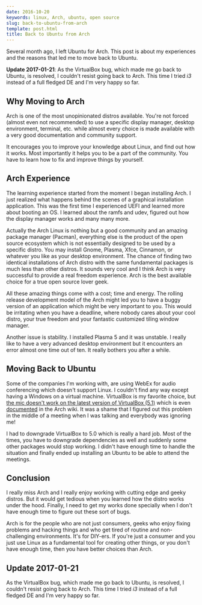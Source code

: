 ```yaml
---
date: 2016-10-20
keywords: linux, Arch, ubuntu, open source
slug: back-to-ubuntu-from-arch
template: post.html
title: Back to Ubuntu from Arch
---
```


Several month ago, I left Ubuntu for Arch. This post is about my experiences and the reasons that led me to move back to Ubuntu.

**Update 2017-01-21**: As the VirtualBox bug, which made me go back to Ubuntu, is resolved, I couldn't resist going back to Arch. This time I tried *i3* instead of a full fledged DE and I'm very happy so far.

<!--more-->

## Why Moving to Arch ##

Arch is one of the most unopinionated distros available. You're not forced (almost even not recommended) to use a specific display manager, desktop environment, terminal, etc. while almost every choice is made available with a very good documentation and community support.

It encourages you to improve your knowledge about Linux, and find out how it works. Most importantly it helps you to be a part of the community. You have to learn how to fix and improve things by yourself.

## Arch Experience ##

The learning experience started from the moment I began installing Arch. I just realized what happens behind the scenes of a graphical installation application. This was the first time I experienced UEFI and learned more about booting an OS. I learned about the ramfs and udev, figured out how the display manager works and many many more.

Actually the Arch Linux is nothing but a good community and an amazing package manager (Pacman), everything else is the product of the open source ecosystem which is not essentially designed to be used by a specific distro. You may install Gnome, Plasma, Xfce, Cinnamon, or whatever you like as your desktop environment. The chance of finding two identical installations of Arch distro with the same fundamental packages is much less than other distros. It sounds very cool and I think Arch is very successful to provide a real freedom experience. Arch is the best available choice for a true open source lover geek.

All these amazing things come with a cost; time and energy. The rolling release development model of the Arch might led you to have a buggy version of an application which might be very important to you. This would be irritating when you have a deadline, where nobody cares about your cool distro, your true freedom and your fantastic customized tiling window manager.

Another issue is stability. I installed Plasma 5 and it was unstable. I really like to have a very advanced desktop environment but it encounters an error almost one time out of ten. It really bothers you after a while.

## Moving Back to Ubuntu ##
Some of the companies I'm working with, are using WebEx for audio conferencing which doesn't support Linux. I couldn't find any way except having a Windows on a virtual machine. VirtualBox is my favorite choice, but [the mic doesn't work on the latest version of VirtualBox (5.1)](https://forums.virtualbox.org/viewtopic.php?f=7&t=78797) which is even [documented](https://wiki.archlinux.org/index.php/VirtualBox#Analog_microphone_not_working_in_guest) in the Arch wiki. It was a shame that I figured out this problem in the middle of a meeting when I was talking and everybody was ignoring me!

I had to downgrade VirtualBox to 5.0 which is really a hard job. Most of the times, you have to downgrade dependencies as well and suddenly some other packages would stop working. I didn't have enough time to handle the situation and finally ended up installing an Ubuntu to be able to attend the meetings.

## Conclusion ##
I really miss Arch and I really enjoy working with cutting edge and geeky distros. But it would get tedious when you learned how the distro works under the hood. Finally, I need to get my works done specially when I don't have enough time to figure out these sort of bugs.

Arch is for the people who are not just consumers, geeks who enjoy fixing problems and hacking things and who get tired of routine and non-challenging environments. It's for DIY-ers. If you're just a consumer and you just use Linux as a fundamental tool for creating other things, or you don't have enough time, then you have better choices than Arch.

## Update 2017-01-21 ##

As the VirtualBox bug, which made me go back to Ubuntu, is resolved, I couldn't resist going back to Arch. This time I tried *i3* instead of a full fledged DE and I'm very happy so far.
